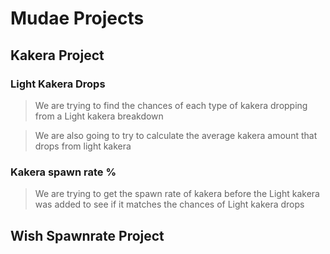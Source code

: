 # Mudae Projects

## Kakera Project
### Light Kakera Drops
> We are trying to find the chances of each type of kakera dropping from a Light kakera breakdown

> We are also going to try to calculate the average kakera amount that drops from light kakera

### Kakera spawn rate %
> We are trying to get the spawn rate of kakera before the Light kakera was added to see if it matches the chances of Light kakera drops

## Wish Spawnrate Project
### 
